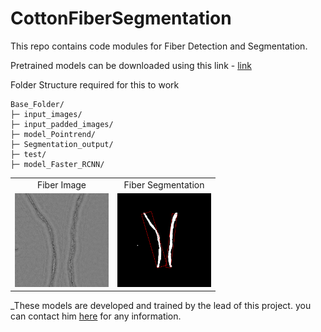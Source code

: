 # CottonFiberSegmentation
This repo contains code modules for Fiber Detection and Segmentation.


Pretrained models can be downloaded using this link - [link](https://texastechuniversity-my.sharepoint.com/:f:/g/personal/rgoranta_ttu_edu/Eom5xxJvrzFMmT0lXWCnRwMBYvJLvSLD1oiH418Y3zz1Ew?e=aJSpu2)

Folder Structure required for this to work

```shell
Base_Folder/
├─ input_images/
├─ input_padded_images/
├─ model_Pointrend/
├─ Segmentation_output/
├─ test/
├─ model_Faster_RCNN/
```
<table>
  <tr>
    <td align="center">Fiber Image</td>
    <td align="center">Fiber Segmentation</td>
  </tr>
  <tr> 
    <td align="center"><img src="https://github.com/rahultejagorantala/CottonFiberSegmentation/blob/main/Images/030322DAEFA1-4R1_fr30-original.png" width=150 height=150 ></td>
    <td align="center"><img src="https://github.com/rahultejagorantala/CottonFiberSegmentation/blob/main/Images/030322DAEFA1-4R1_fr30.png" width=150 height=150 ></td>
  </tr>
 </table>
 
_These models are developed and trained by the lead of this project. you can contact him [here](mailto:mrkocoglu@yahoo.com) for any information.
